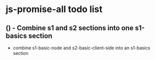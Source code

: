 # js-promise-all todo list

## () - Combine s1 and s2 sections into one s1-basics section
* combine s1-basic-node and s2-basic-client-side into an s1-basics section